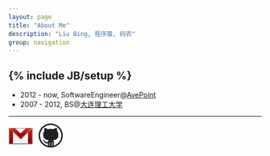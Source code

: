```yaml
---
layout: page
title: "About Me"
description: "Liu Bing, 程序猿, 码农"
group: navigation
---
```

{% include JB/setup %}
---

* 2012 - now, SoftwareEngineer@[AvePoint](http://www.avepoint.com)
* 2007 - 2012, BS@[大连理工大学](http://www.dlut.edu.cn)

---

[![gmail](/images/contact-ico/gmail.png)](mailto:liubing0427@gmail.com) &nbsp;
[![github](/images/contact-ico/github.jpeg)](https://github.com/liubing0427) 


